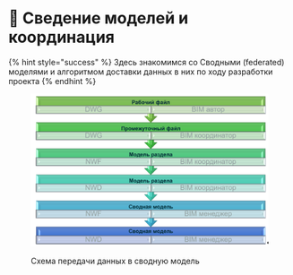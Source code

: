 # 📘 Сведение моделей и координация

{% hint style="success" %}
Здесь знакомимся со Сводными (federated) моделями и алгоритмом доставки данных в них по ходу разработки проекта
{% endhint %}

<figure><img src="../.gitbook/assets/image (1) (1).png" alt=""><figcaption><p>Схема передачи данных в сводную модель</p></figcaption></figure>

